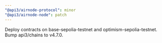 ```yaml
---
"@api3/airnode-protocol": minor
"@api3/airnode-node": patch
---
```


Deploy contracts on base-sepolia-testnet and optimism-sepolia-testnet. Bump api3/chains to v4.7.0.
